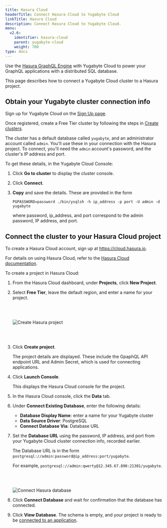 ```yaml
---
title: Hasura Cloud
headerTitle: Connect Hasura Cloud to Yugabyte Cloud
linkTitle: Hasura Cloud
description: Connect Hasura Cloud to Yugabyte Cloud.
menu:
  v2.6:
    identifier: hasura-cloud
    parent: yugabyte-cloud
    weight: 700
type: docs
---
```


Use the [Hasura GraphQL Engine](https://hasura.io) with Yugabyte Cloud to power your GraphQL applications with a distributed SQL database.

This page describes how to connect a Yugabyte Cloud cluster to a Hasura project.

## Obtain your Yugabyte cluster connection info

Sign up for Yugabyte Cloud on the [Sign Up page](https://cloud.yugabyte.com/register).

Once registered, create a Free Tier cluster by following the steps in [Create clusters](../../create-clusters/).

The cluster has a default database called `yugabyte`, and an administrator account called `admin`. You'll use these in your connection with the Hasura project. To connect, you'll need the `admin` account's password, and the cluster's IP address and port.

To get these details, in the Yugabyte Cloud Console:

1. Click **Go to cluster** to display the cluster console.

1. Click **Connect**.

1. **Copy** and save the details. These are provided in the form

    ```output
    PGPASSWORD=password ./bin/ysqlsh -h ip_address -p port -U admin -d yugabyte
    ```

    where password, ip_address, and port correspond to the admin password, IP address, and port.

## Connect the cluster to your Hasura Cloud project

To create a Hasura Cloud account, sign up at <https://cloud.hasura.io>.

For details on using Hasura Cloud, refer to the [Hasura Cloud documentation](https://hasura.io/docs/latest/graphql/cloud/index.html).

To create a project in Hasura Cloud:

1. From the Hasura Cloud dashboard, under **Projects**, click **New Project**.

1. Select **Free Tier**, leave the default region, and enter a name for your project.

    <br/><br/>

    ![Create Hasura project](/images/deploy/yugabyte-cloud/hasura-create-project.png)

    <br/><br/>

1. Click **Create project**.

    The project details are displayed. These include the GpaphQL API endpoint URL and Admin Secret, which is used for connecting applications.

1. Click **Launch Console**.

    This displays the Hasura Cloud console for the project.

1. In the Hasura Cloud console, click the **Data** tab.

1. Under **Connect Existing Database**, enter the following details:

    * **Database Display Name**: enter a name for your Yugabyte cluster
    * **Data Source Driver**: PostgreSQL
    * **Connect Database Via**: Database URL

1. Set the **Database URL** using the password, IP address, and port from your Yugabyte Cloud cluster connection info, recorded earlier.

    The Database URL is in the form `postgresql://admin:password@ip_address:port/yugabyte`.

    For example, `postgresql://admin:qwerty@12.345.67.890:21301/yugabyte`.

    <br/><br/>

    ![Connect Hasura database](/images/deploy/yugabyte-cloud/hasura-cloud-connect-database.png)

1. Click **Connect Database** and wait for confirmation that the database has connected.

1. Click **View Database**. The schema is empty, and your project is ready to be [connected to an application](../hasura-sample-app/).
